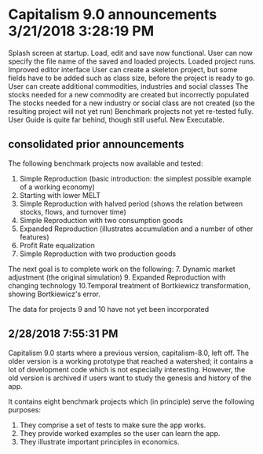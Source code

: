 # Capitalism 9.0 announcements 3/21/2018 3:28:19 PM 

Splash screen at startup.
Load, edit and save now functional.
User can now specify the file name of the saved and loaded projects.
Loaded project runs.
Improved editor interface
User can create a skeleton project, but some fields have to be added such as class size, before the project is ready to go.
User can create additional commodities, industries and social classes 
The stocks needed for a new commodity are created but incorrectly populated
The stocks needed for a new industry or social class are not created 
(so the resulting project will not yet run)
Benchmark projects not yet re-tested fully.
User Guide is quite far behind, though still useful.
New Executable.

## consolidated prior announcements

The following benchmark projects now available and tested:
1. Simple Reproduction (basic introduction: the simplest possible example of a working economy)
2. Starting with lower MELT
3. Simple Reproduction with halved period (shows the relation between stocks, flows, and turnover time)
4. Simple Reproduction with two consumption goods
5. Expanded Reproduction (illustrates accumulation and a number of other features)
6. Profit Rate equalization
8. Simple Reproduction with two production goods

The next goal is to complete work on the following:
7. Dynamic market adjustment (the original simulation)
9. Expanded Reproduction with changing technology
10.Temporal treatment of Bortkiewicz transformation, showing Bortkiewicz's error.

The data for projects 9 and 10 have not yet been incorporated

## 2/28/2018 7:55:31 PM 

Capitalism 9.0 starts where a previous version, capitalism-8.0, left off. The older version is a working prototype that reached a watershed; it contains a lot of development code which is not especially interesting. However, the old version is archived if users want to study the genesis and history of the app.

It contains eight benchmark projects which (in principle) serve the following purposes:

1. They  comprise a set of tests to make sure the app works.
2. They provide worked examples so the user can learn the app.
3. They illustrate important principles in economics.


